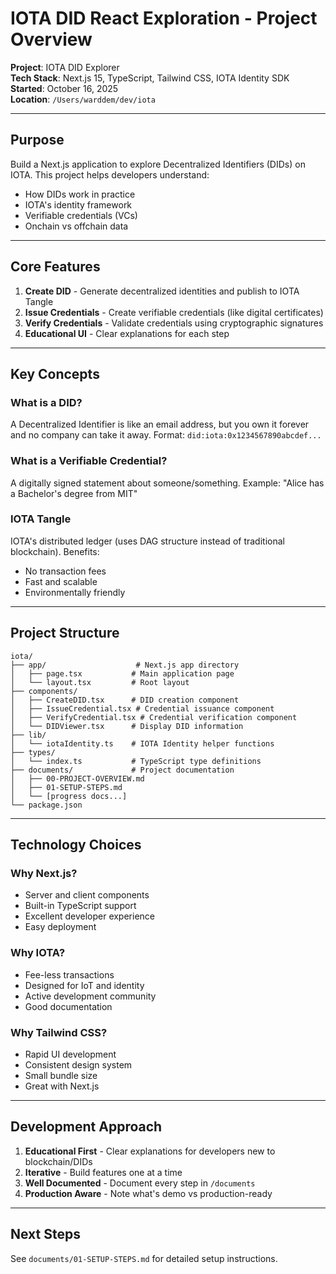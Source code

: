 # IOTA DID React Exploration - Project Overview

**Project**: IOTA DID Explorer  
**Tech Stack**: Next.js 15, TypeScript, Tailwind CSS, IOTA Identity SDK  
**Started**: October 16, 2025  
**Location**: `/Users/warddem/dev/iota`

---

## Purpose

Build a Next.js application to explore Decentralized Identifiers (DIDs) on IOTA. This project helps developers understand:
- How DIDs work in practice
- IOTA's identity framework
- Verifiable credentials (VCs)
- Onchain vs offchain data

---

## Core Features

1. **Create DID** - Generate decentralized identities and publish to IOTA Tangle
2. **Issue Credentials** - Create verifiable credentials (like digital certificates)
3. **Verify Credentials** - Validate credentials using cryptographic signatures
4. **Educational UI** - Clear explanations for each step

---

## Key Concepts

### What is a DID?
A Decentralized Identifier is like an email address, but you own it forever and no company can take it away. Format: `did:iota:0x1234567890abcdef...`

### What is a Verifiable Credential?
A digitally signed statement about someone/something. Example: "Alice has a Bachelor's degree from MIT"

### IOTA Tangle
IOTA's distributed ledger (uses DAG structure instead of traditional blockchain). Benefits:
- No transaction fees
- Fast and scalable
- Environmentally friendly

---

## Project Structure

```
iota/
├── app/                    # Next.js app directory
│   ├── page.tsx           # Main application page
│   └── layout.tsx         # Root layout
├── components/
│   ├── CreateDID.tsx      # DID creation component
│   ├── IssueCredential.tsx # Credential issuance component
│   ├── VerifyCredential.tsx # Credential verification component
│   └── DIDViewer.tsx      # Display DID information
├── lib/
│   └── iotaIdentity.ts    # IOTA Identity helper functions
├── types/
│   └── index.ts           # TypeScript type definitions
├── documents/             # Project documentation
│   ├── 00-PROJECT-OVERVIEW.md
│   ├── 01-SETUP-STEPS.md
│   └── [progress docs...]
└── package.json
```

---

## Technology Choices

### Why Next.js?
- Server and client components
- Built-in TypeScript support
- Excellent developer experience
- Easy deployment

### Why IOTA?
- Fee-less transactions
- Designed for IoT and identity
- Active development community
- Good documentation

### Why Tailwind CSS?
- Rapid UI development
- Consistent design system
- Small bundle size
- Great with Next.js

---

## Development Approach

1. **Educational First** - Clear explanations for developers new to blockchain/DIDs
2. **Iterative** - Build features one at a time
3. **Well Documented** - Document every step in `/documents`
4. **Production Aware** - Note what's demo vs production-ready

---

## Next Steps

See `documents/01-SETUP-STEPS.md` for detailed setup instructions.


